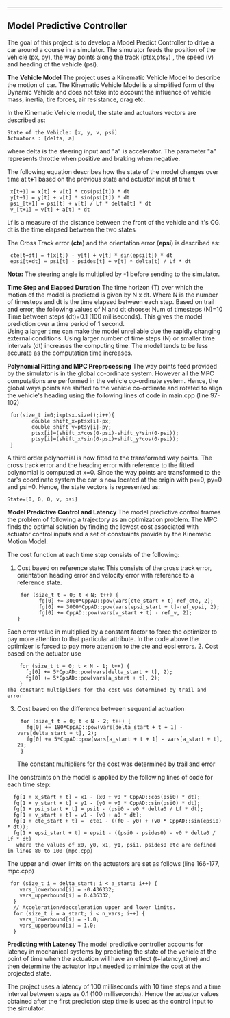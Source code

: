 ----------

Model Predictive Controller
----------
The goal of this project is to develop a Model Predict Controller to drive a car around a course in a simulator. The simulator feeds the position of the vehicle (px, py), the way points along the track (ptsx,ptsy) , the speed (v) and heading of the vehicle (psi).

**The Vehicle Model** 
The project uses a Kinematic Vehicle Model to describe the motion of car. The Kinematic Vehicle Model is a simplified form of the Dynamic Vehicle and does not take into account the influence of vehicle mass, inertia, tire forces, air resistance, drag etc.  

In the Kinematic Vehicle model, the state  and actuators vectors are described as:
	
	State of the Vehicle: [x, y, v, psi]
	Actuators : [delta, a]
  where delta is the steering input and "a" is accelerator. The parameter "a" represents throttle when positive and braking when negative.

The following equation describes how the state of the model changes over time at **t+1** based on the previous state and actuator input at time **t**
	  
	 x[t+1] = x[t] + v[t] * cos(psi[t]) * dt
     y[t+1] = y[t] + v[t] * sin(psi[t]) * dt
     psi_[t+1] = psi[t] + v[t] / Lf * delta[t] * dt
     v_[t+1] = v[t] + a[t] * dt
 Lf is a measure of the distance between the front of the vehicle and it's CG.
 dt is the time elapsed between the two states
 
The Cross Track error (**cte**) and the orientation error  (**epsi**) is described as:
		  
	 cte[t+dt] = f(x[t]) - y[t] + v[t] * sin(epsi[t]) * dt
	 epsi[t+dt] = psi[t] - psides[t] + v[t] * delta[t] / Lf * dt

**Note:** The steering angle is multiplied by -1 before sending to the simulator.

**Time Step and Elapsed Duration**
The time horizon (T) over which the motion of the model is predicted is given by N x dt. Where N is the number of timesteps and dt is the time elapsed between each step. 
Based on trail and error,  the following values of N and dt choose:
Num of timesteps (N)=10 
Time between steps (dt)=0.1 (100 milliseconds). 
This gives the model prediction over a time period of 1 second.  
Using a larger time can make the model unreliable due the rapidly changing external conditions. Using larger number of time steps (N) or smaller time intervals (dt) increases the computing time.  The model tends to be less accurate as the computation time increases.

**Polynomial Fitting and MPC Preprocessing**
The way points feed provided by the simulator is in the global co-ordinate system.  However all the MPC computations are performed in the vehicle co-ordinate system.  Hence, the global ways points are shifted to the vehicle co-ordinate and rotated to align the vehicle's heading using  the following lines of code in main.cpp (line 97-102)

	 for(size_t i=0;i<ptsx.size();i++){
            double shift_x=ptsx[i]-px;
            double shift_y=ptsy[i]-py;
            ptsx[i]=(shift_x*cos(0-psi)-shift_y*sin(0-psi));
            ptsy[i]=(shift_x*sin(0-psi)+shift_y*cos(0-psi));
     }
A third order polynomial is now fitted to the transformed way points.  The cross track error and the heading error with reference to the fitted polynomial is computed at x=0. Since the way points are transformed to the car's coordinate system the car is now located at the origin with px=0, py=0 and psi=0.  Hence,  the state vectors  is represented as:

	State=[0, 0, 0, v, psi]

**Model Predictive Control and Latency**
The model predictive control frames the problem of following a trajectory as an optimization problem. The MPC finds the optimal solution by finding the lowest cost associated with actuator control inputs and a set of constraints provide by the Kinematic Motion Model. 

The cost function at each time step consists of the following:
1. Cost based on reference state: 
	This consists of the cross track error, orientation heading error and velocity error with reference to a reference state.
	
		for (size_t t = 0; t < N; t++) {
		      fg[0] += 3000*CppAD::pow(vars[cte_start + t]-ref_cte, 2);
		      fg[0] += 3000*CppAD::pow(vars[epsi_start + t]-ref_epsi, 2);
		      fg[0] += CppAD::pow(vars[v_start + t] - ref_v, 2);
	   }
Each error value in multiplied by a constant factor to force the optimizer to pay more attention to that particular attribute. In the code above the optimizer is forced to pay more attention to the cte and epsi errors.
2. Cost based on the actuator use
	
		for (size_t t = 0; t < N - 1; t++) {
	      fg[0] += 5*CppAD::pow(vars[delta_start + t], 2);
	      fg[0] += 5*CppAD::pow(vars[a_start + t], 2);
	    }
    The constant multipliers for the cost was determined by trail and error
3. Cost based on the difference between sequential actuation 

		for (size_t t = 0; t < N - 2; t++) {
	      fg[0] += 180*CppAD::pow(vars[delta_start + t + 1] - vars[delta_start + t], 2);
	      fg[0] += 5*CppAD::pow(vars[a_start + t + 1] - vars[a_start + t], 2);
        }
     The constant multipliers for the cost was determined by trail and error
     
The constraints on the model is applied by the following lines of code for each time step:

	  fg[1 + x_start + t] = x1 - (x0 + v0 * CppAD::cos(psi0) * dt);
      fg[1 + y_start + t] = y1 - (y0 + v0 * CppAD::sin(psi0) * dt);
      fg[1 + psi_start + t] = psi1 - (psi0 - v0 * delta0 / Lf * dt);
      fg[1 + v_start + t] = v1 - (v0 + a0 * dt);
      fg[1 + cte_start + t] =  cte1 - ((f0 - y0) + (v0 * CppAD::sin(epsi0) * dt));
      fg[1 + epsi_start + t] = epsi1 - ((psi0 - psides0) - v0 * delta0 / Lf * dt)
       where the values of x0, y0, x1, y1, psi1, psides0 etc are defined in lines 80 to 100 (mpc.cpp)
 The upper and lower limits on the actuators are set as follows (line 166-177, mpc.cpp)
	
	 for (size_t i = delta_start; i < a_start; i++) {
	    vars_lowerbound[i] = -0.436332;
	    vars_upperbound[i] = 0.436332;
	  }
	  // Acceleration/decceleration upper and lower limits.
	  for (size_t i = a_start; i < n_vars; i++) {
	    vars_lowerbound[i] = -1.0;
	    vars_upperbound[i] = 1.0;
	  }
	  
**Predicting with Latency**
The model predictive controller accounts for latency in mechanical systems by predicting the state of the vehicle at the point of time when the actuation will have an effect (t+latency_time) and then determine the actuator input needed to minimize the cost at the projected state. 

The project uses a latency of 100 milliseconds with 10 time steps and a time interval between  steps as 0.1 (100 milliseconds). Hence the actuator values obtained after the first prediction step time is used as the control input to the simulator.
